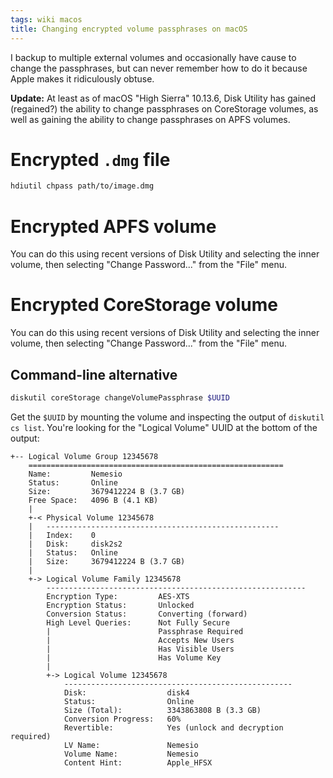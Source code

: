 ```yaml
---
tags: wiki macos
title: Changing encrypted volume passphrases on macOS
---
```


I backup to multiple external volumes and occasionally have cause to change the passphrases, but can never remember how to do it because Apple makes it ridiculously obtuse.

**Update:** At least as of macOS "High Sierra" 10.13.6, Disk Utility has gained (regained?) the ability to change passphrases on CoreStorage volumes, as well as gaining the ability to change passphrases on APFS volumes.

# Encrypted `.dmg` file

```bash
hdiutil chpass path/to/image.dmg
```

# Encrypted APFS volume

You can do this using recent versions of Disk Utility and selecting the inner volume, then selecting "Change Password..." from the "File" menu.

# Encrypted CoreStorage volume

You can do this using recent versions of Disk Utility and selecting the inner volume, then selecting "Change Password..." from the "File" menu.

## Command-line alternative

```bash
diskutil coreStorage changeVolumePassphrase $UUID
```

Get the `$UUID` by mounting the volume and inspecting the output of `diskutil cs list`. You're looking for the "Logical Volume" UUID at the bottom of the output:

```
+-- Logical Volume Group 12345678
    =========================================================
    Name:         Nemesio
    Status:       Online
    Size:         3679412224 B (3.7 GB)
    Free Space:   4096 B (4.1 KB)
    |
    +-< Physical Volume 12345678
    |   ----------------------------------------------------
    |   Index:    0
    |   Disk:     disk2s2
    |   Status:   Online
    |   Size:     3679412224 B (3.7 GB)
    |
    +-> Logical Volume Family 12345678
        ----------------------------------------------------------
        Encryption Type:         AES-XTS
        Encryption Status:       Unlocked
        Conversion Status:       Converting (forward)
        High Level Queries:      Not Fully Secure
        |                        Passphrase Required
        |                        Accepts New Users
        |                        Has Visible Users
        |                        Has Volume Key
        |
        +-> Logical Volume 12345678
            ---------------------------------------------------
            Disk:                  disk4
            Status:                Online
            Size (Total):          3343863808 B (3.3 GB)
            Conversion Progress:   60%
            Revertible:            Yes (unlock and decryption required)
            LV Name:               Nemesio
            Volume Name:           Nemesio
            Content Hint:          Apple_HFSX
```
